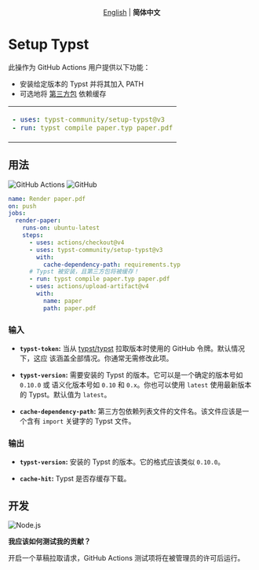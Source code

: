 <p align=center>
  <a href="https://github.com/typst-community/setup-typst/blob/main/README.md" hreflang="en" lang="en">English</a> | <b>简体中文</b>
</p>

# Setup Typst

此操作为 GitHub Actions 用户提供以下功能：
- 安装给定版本的 Typst 并将其加入 PATH
- 可选地将 [第三方包](https://github.com/typst/packages) 依赖缓存

<table align=center><td>

```yml
- uses: typst-community/setup-typst@v3
- run: typst compile paper.typ paper.pdf
```

</table>

## 用法

![GitHub Actions](https://img.shields.io/static/v1?style=for-the-badge&message=GitHub+Actions&color=2088FF&logo=GitHub+Actions&logoColor=FFFFFF&label=)
![GitHub](https://img.shields.io/static/v1?style=for-the-badge&message=GitHub&color=181717&logo=GitHub&logoColor=FFFFFF&label=)

```yml
name: Render paper.pdf
on: push
jobs:
  render-paper:
    runs-on: ubuntu-latest
    steps:
      - uses: actions/checkout@v4
      - uses: typst-community/setup-typst@v3
        with:
          cache-dependency-path: requirements.typ
      # Typst 被安装，且第三方包将被缓存！
      - run: typst compile paper.typ paper.pdf
      - uses: actions/upload-artifact@v4
        with:
          name: paper
          path: paper.pdf
```

### 输入

- **`typst-token`:** 当从 [typst/typst] 拉取版本时使用的 GitHub 令牌。默认情况下，这应
  该涵盖全部情况。你通常无需修改此项。

- **`typst-version`:** 需要安装的 Typst 的版本。它可以是一个确定的版本号如 `0.10.0` 或
  语义化版本号如 `0.10` 和 `0.x`。你也可以使用 `latest` 使用最新版本的 Typst。默认值为
  `latest`。

- **`cache-dependency-path`:** 第三方包依赖列表文件的文件名。该文件应该是一个含有
  `import` 关键字的 Typst 文件。

### 输出

- **`typst-version`:** 安装的 Typst 的版本。它的格式应该类似 `0.10.0`。

- **`cache-hit`:** Typst 是否存缓存下载。

## 开发

![Node.js](https://img.shields.io/static/v1?style=for-the-badge&message=Node.js&color=339933&logo=Node.js&logoColor=FFFFFF&label=)

**我应该如何测试我的贡献？**

开启一个草稿拉取请求，GitHub Actions 测试项将在被管理员的许可后运行。

[Typst]: https://typst.app/
[typst/typst]: https://github.com/typst/typst
